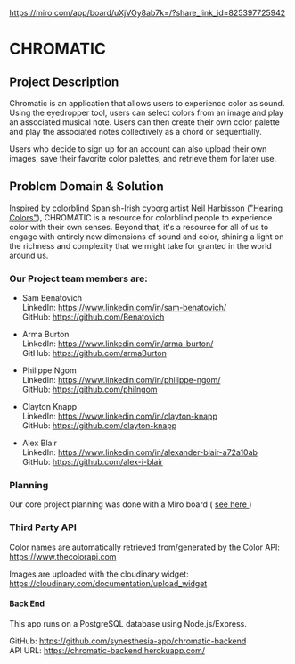 https://miro.com/app/board/uXjVOy8ab7k=/?share_link_id=825397725942

# CHROMATIC

## Project Description

Chromatic is an application that allows users to experience color as sound. Using the eyedropper tool, users can select colors from an image and play an associated musical note. Users can then create their own color palette and play the associated notes collectively as a chord or sequentially.

Users who decide to sign up for an account can also upload their own images, save their favorite color palettes, and retrieve them for later use.

## Problem Domain & Solution

Inspired by colorblind Spanish-Irish cyborg artist Neil Harbisson (<a href = "https://vimeo.com/118166526">"Hearing Colors"</a>), CHROMATIC is a resource for colorblind people to experience color with their own senses. Beyond that, it's a resource for all of us to engage with entirely new dimensions of sound and color, shining a light on the richness and complexity that we might take for granted in the world around us.

### Our Project team members are:

- Sam Benatovich  <br>
  LinkedIn: <a href = "https://www.linkedin.com/in/sam-benatovich/">https://www.linkedin.com/in/sam-benatovich/</a>
  <br>
  GitHub: <a href = "https://github.com/Benatovich">https://github.com/Benatovich</a>

- Arma Burton  <br>
  LinkedIn: <a href = "https://www.linkedin.com/in/arma-burton/">https://www.linkedin.com/in/arma-burton/</a>
  <br>
  GitHub: <a href = "https://github.com/armaBurton">https://github.com/armaBurton</a>

- Philippe Ngom
  <br>
  LinkedIn: <a href = "https://www.linkedin.com/in/philippe-ngom/">https://www.linkedin.com/in/philippe-ngom/
  </a>
  <br>
  GitHub: <a href = "https://github.com/philngom
    ">https://github.com/philngom
  </a>

- Clayton Knapp  <br>
  LinkedIn: <a href = "https://www.linkedin.com/in/clayton-knapp">https://www.linkedin.com/in/clayton-knapp</a>
  <br>
  GitHub: <a href = "https://github.com/clayton-knapp">https://github.com/clayton-knapp</a>
  
- Alex Blair  <br>
  LinkedIn: <a href = "https://www.linkedin.com/in/alexander-blair-a72a10ab">https://www.linkedin.com/in/alexander-blair-a72a10ab</a>
  <br>
  GitHub: <a href = "https://github.com/alex-i-blair">https://github.com/alex-i-blair</a>

### Planning

Our core project planning was done with a Miro board ( 
<a href="https://miro.com/app/board/uXjVO9xfIEM=/?share_link_id=822400900447"> see here </a>)

### Third Party API

Color names are automatically retrieved from/generated by the Color API: <a href = "https://www.thecolorapi.com">https://www.thecolorapi.com</a>

Images are uploaded with the cloudinary widget: <a href = "https://cloudinary.com/documentation/upload_widget">https://cloudinary.com/documentation/upload_widget</a>

#### Back End

This app runs on a PostgreSQL database using Node.js/Express.

GitHub: <a href = "https://github.com/synesthesia-app/chromatic-backend">https://github.com/synesthesia-app/chromatic-backend</a>
<br>
API URL: <a href = "https://chromatic-backend.herokuapp.com/">https://chromatic-backend.herokuapp.com/</a>
